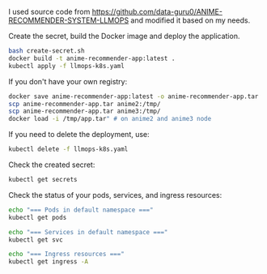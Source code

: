 I used source code from https://github.com/data-guru0/ANIME-RECOMMENDER-SYSTEM-LLMOPS and modified it based on my needs.

Create the secret, build the Docker image and deploy the application.
```bash
bash create-secret.sh
docker build -t anime-recommender-app:latest .
kubectl apply -f llmops-k8s.yaml
```

If you don't have your own registry:
```bash
docker save anime-recommender-app:latest -o anime-recommender-app.tar
scp anime-recommender-app.tar anime2:/tmp/
scp anime-recommender-app.tar anime3:/tmp/
docker load -i /tmp/app.tar" # on anime2 and anime3 node
```

If you need to delete the deployment, use:
```bash
kubectl delete -f llmops-k8s.yaml
```

Check the created secret:
```bash
kubectl get secrets
```

Check the status of your pods, services, and ingress resources:
```bash
echo "=== Pods in default namespace ==="
kubectl get pods

echo "=== Services in default namespace ==="
kubectl get svc

echo "=== Ingress resources ==="
kubectl get ingress -A
```